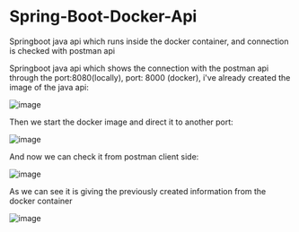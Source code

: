 # Spring-Boot-Docker-Api
Springboot java api which runs inside the docker container, and connection is checked with postman api

Springboot java api which shows the connection with the postman api through the port:8080(locally), port: 8000 (docker), i've already created the image of the java api:

![image](https://user-images.githubusercontent.com/24220136/227764481-756cb219-6bbd-49f6-9b4e-fad87ec73c1c.png)

Then we start the docker image and direct it to another port:

![image](https://user-images.githubusercontent.com/24220136/227764655-74576719-6a72-434c-8463-5e311eeaa96a.png)

And now we can check it from postman client side:

![image](https://user-images.githubusercontent.com/24220136/227764684-80e32615-4053-4830-a1f0-5317bbfc7126.png)

As we can see it is giving the previously created information from the docker container

![image](https://user-images.githubusercontent.com/24220136/227764744-35908228-03d0-4be4-b0be-249bc75a055c.png)



